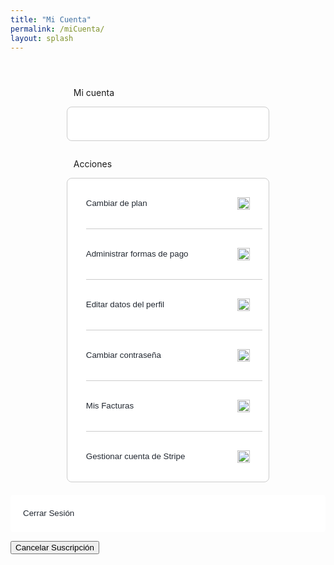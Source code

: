 ```yaml
---
title: "Mi Cuenta"
permalink: /miCuenta/
layout: splash
---
```


<style>
.plan {
  width: 60%; /* Ancho deseado de cada plan */
  padding: 10px;
  border: 1px solid #ccc;
  border-radius: 8px;
  background: white;
  text-align: left;
  margin-bottom: 20px; /* Espacio inferior entre cada plan */
  margin-top: 0px;
  margin-left: auto;
  margin-right: auto;
}

.plan-contenido {
  padding-left: 20px; /* Añade un margen a la izquierda del contenido */
}
  
.linea {
  height: 1px;
  background: linear-gradient(to right, #ccc 0%, #ccc 100%, transparent 50%, transparent 100%);
  margin-bottom: 10px; /* Espacio inferior entre cada plan */
  margin-top: 10px;
  margin-left: 20px;
}

/* Estilo CSS para alinear la imagen a la derecha */
img {
  float: right; /* Alinea la imagen a la derecha */
  margin-left: 10px; /* Agrega un margen izquierdo para separar la imagen del texto */
  margin-bottom: 10px; /* Espacio inferior entre cada plan */
  margin-top: 10px;
}

.boton {
  display: inline-block;
  padding: 10px 20px;
  width: 100%; /* Establece el ancho deseado para el botón */
  text-align: left; /* Alinea el texto a la izquierda dentro del botón */
  color: #222831;
  background: white;
  border: none;
  border-radius: 5px;
  cursor: pointer;
  text-decoration: none;
  line-height: 40px; /* Centra verticalmente el texto */
  outline: none; /* Quita el borde azul al hacer clic en el botón */
}

.boton:hover {
  background-color: #c3c3c3;
}
</style>

<p style="margin-top: 4em;margin-left: 20%;">Mi cuenta</p>

<div class="plan">
  <div class="plan-contenido">
    <h2><span id="subscription-plan"></span></h2>
    <h6><span id="next-invoice-date"></span></h6>
  </div>
</div>

<p style="margin-top: 2em;margin-left: 20%;">Acciones</p>

<div class="plan">
  <button class="boton">
    Cambiar de plan
    <img src="/assets/images/angulo-derecho.svg" width="20" height="20" style="vertical-align: middle;">
  </button>
  <div class="linea"></div>
  <button class="boton">
    Administrar formas de pago
    <img src="/assets/images/angulo-derecho.svg" width="20" height="20" style="vertical-align: middle;">
  </button>
  <div class="linea"></div>
  <button class="boton">
    Editar datos del perfil
    <img src="/assets/images/angulo-derecho.svg" width="20" height="20" style="vertical-align: middle;">
  </button>
  <div class="linea"></div>
  <button class="boton">
    Cambiar contraseña
    <img src="/assets/images/angulo-derecho.svg" width="20" height="20" style="vertical-align: middle;">
  </button>
  <div class="linea"></div>
  <button class="boton" onclick="window.location.href='/misFacturas/'">
    Mis Facturas
    <img src="/assets/images/angulo-derecho.svg" width="20" height="20" style="vertical-align: middle;">
  </button>
  <div class="linea"></div> <!-- Line after "Mis Facturas" -->
  <button class="boton" id="stripe-button-manage">
    <span id="stripe-button-text">Gestionar cuenta de Stripe</span>
    <img src="/assets/images/angulo-derecho.svg" width="20" height="20" style="vertical-align: middle;">
  </button>
</div>


<!-- Logout button -->
<button class="boton" onclick="logout()"><i class="fas fa-arrow-right-from-bracket"></i>Cerrar Sesión</button>

<!-- Display subscription plan -->
<p id="subscription-plan"></p>

<!-- Unsubscribe button -->
<button onclick="cancelSubscription()">Cancelar Suscripción</button>

<!-- Conditional button based on connected Stripe account -->
<div id="stripe-button"></div>

<script>
  // Function to update next invoice date in HTML
  function updateNextInvoiceDate(nextInvoiceDate) {
    const nextInvoiceDateElement = document.getElementById('next-invoice-date');
    if (nextInvoiceDateElement) {
      const formattedDate = new Date(nextInvoiceDate).toLocaleDateString('es-ES', { day: 'numeric', month: 'long', year: 'numeric' });
      nextInvoiceDateElement.textContent = 'Próximo pago: ' + formattedDate;
      console.log('Next invoice date:', formattedDate); // Log the next invoice date
    }
  }

  // Function to fetch next invoice date
  function fetchNextInvoiceDate(email) {
    fetch('/.netlify/functions/server', {
      method: 'POST',
      headers: {
        'Content-Type': 'application/json'
      },
      body: JSON.stringify({ action: 'next_invoice_date', email: email })
    })
    .then(response => response.json())
    .then(data => {
      if (data && data.nextInvoiceDate) {
        updateNextInvoiceDate(data.nextInvoiceDate);
      } else {
        console.error('Next invoice date not found in response:', data);
      }
    })
    .catch(error => {
      console.error('Error fetching next invoice date:', error);
    });
  }

  // Check if user has a connected account
  function fetchCheckConnectedAccount(email) {
    fetch('/.netlify/functions/server', {
      method: 'POST',
      headers: {
        'Content-Type': 'application/json'
      },
      body: JSON.stringify({ action: 'check_connected_account', email: email })
    })
    .then(response => response.json())
    .then(data => {
      console.log('Response from check_connected_account:', data);
      const stripeButton = document.getElementById('stripe-button-manage');
      const stripeButtonText = document.getElementById('stripe-button-text');

      if (data && data.hasConnectedAccount) {
        console.log('User has a connected Stripe account.');
        // Change button text to manage account on Stripe
        stripeButtonText.textContent = 'Gestionar cuenta de Stripe'; // Set button text
        stripeButton.onclick = () => window.open('https://dashboard.stripe.com/', '_blank'); // Open in new tab
        stripeButton.style.display = 'block'; // Make the button visible
      } else {
        console.log('User does not have a connected Stripe account.');
        // Change button text to create a connected account
        stripeButtonText.textContent = 'Crear cuenta conectada de Stripe'; // Set button text
        stripeButton.onclick = () => window.location.href = '/create_account_stripe/'; // Redirect to create account
        stripeButton.style.display = 'block'; // Make the button visible
      }
    })
    .catch(error => console.error('Error checking connected account:', error));
  }

  // Function to generate a random alphanumeric ID
  function generateRandomID(length) {
    const characters = 'ABCDEFGHIJKLMNOPQRSTUVWXYZabcdefghijklmnopqrstuvwxyz0123456789';
    let result = '';
    const charactersLength = characters.length;
    for (let i = 0; i < length; i++) {
      result += characters.charAt(Math.floor(Math.random() * charactersLength));
    }
    return result;
  }

  // Function to add or update ID in user metadata
  function addIDToUserMetadata(user) {
    if (!user.user_metadata.id) { // Check if the ID already exists
      const newID = generateRandomID(6); // Generate a random ID with 6 characters
      const updatedMetadata = {
        ...user.user_metadata,
        id: newID
      };

      user.update({
        data: updatedMetadata
      }).then(() => {
        console.log('User metadata updated successfully with new ID:', updatedMetadata);
      }).catch(error => {
        console.error('Error updating user metadata:', error);
      });
    } else {
      console.log('User already has an ID:', user.user_metadata.id);
    }
  }

  // Netlify identity
  netlifyIdentity.on('login', user => {
    const usernameSpan = document.getElementById('username');
    if (usernameSpan) {
      usernameSpan.innerText = user.user_metadata.full_name || user.email;
    }

    const subscriptionPlan = user.user_metadata.subscription_plan;
    if (subscriptionPlan) {
      const subscriptionPlanElement = document.getElementById('subscription-plan');
      subscriptionPlanElement.textContent = "Plan " + subscriptionPlan;
      console.log('Subscription plan:', subscriptionPlan);
    } else {
      console.log('User', user);
      console.log('sin plan de suscripción');
    }

    fetchNextInvoiceDate(user.email);
    fetchCheckConnectedAccount(user.email); // Fetch connected account status on login

    // Add or update ID in user metadata
    addIDToUserMetadata(user);
  });

  netlifyIdentity.on('logout', () => {
    const usernameSpan = document.getElementById('username');
    if (usernameSpan) {
      usernameSpan.innerText = '';
    }
  });

  function logout() {
    netlifyIdentity.logout();
  }

  function cancelSubscription() {
  const confirmation = confirm('¿Estás seguro de que quieres cancelar tu suscripción?');
  if (confirmation) {
    const user = netlifyIdentity.currentUser();
    if (!user) {
      alert('Por favor, inicia sesión para cancelar tu suscripción.');
      return;
    }

    const subscriptionPlan = user.user_metadata.subscription_plan;
    if (!subscriptionPlan) {
      alert('No se encontró ninguna suscripción asociada a tu cuenta.');
      return;
    }

    fetch('/.netlify/functions/server', {
      method: 'POST',
      headers: {
        'Content-Type': 'application/json'
      },
      body: JSON.stringify({ action: 'cancel_subscription', email: user.email })
    })
    .then(response => response.json())
    .then(data => {
      if (data && data.message) { // Check if `data.message` exists
        // Update user metadata to set subscription_plan to "Sin Plan"
        user.update({ data: { subscription_plan: "Sin Plan" } })
          .then(() => {
            alert('¡Tu suscripción ha sido cancelada con éxito!');
            window.location.reload();
          })
          .catch(error => {
            console.error('Error updating user metadata:', error);
            alert('¡La suscripción ha sido cancelada, pero no se pudo actualizar el plan! Por favor, inténtalo de nuevo más tarde.');
          });
      } else {
        alert('Error al cancelar la suscripción: ' + (data.error || 'Error desconocido'));
      }
    })
    .catch(error => {
      console.error('Error al cancelar la suscripción:', error);
      alert('Error al cancelar la suscripción. Por favor, inténtalo de nuevo más tarde.');
    });
  }
}
</script>
